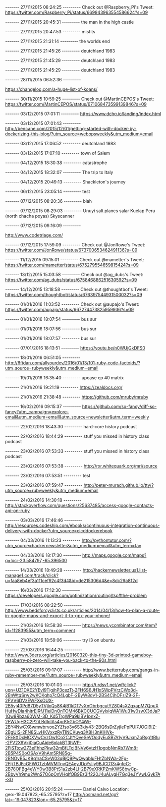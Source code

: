 
------- 27/11/2015 08:24:25 ---------
Check out @Raspberry_Pi's Tweet: https://twitter.com/Raspberry_Pi/status/669943963554586624?s=09

------- 27/11/2015 20:45:31 ---------
the man in the high castle

------- 27/11/2015 20:47:53 ---------
misfits

------- 27/11/2015 21:31:14 ---------
the worlds end

------- 27/11/2015 21:45:26 ---------
deutchland 1983

------- 27/11/2015 21:45:29 ---------
deutchland 1983

------- 27/11/2015 21:45:29 ---------
deutchland 1983

------- 28/11/2015 06:52:36 ---------

https://changelog.com/a-huge-list-of-koans/

------- 30/11/2015 10:59:25 ---------
Check out @MartinCEPOS's Tweet: https://twitter.com/MartinCEPOS/status/671068473599139846?s=09

------- 03/12/2015 07:01:11 ---------
https://www.dchq.io/landing/index.html

------- 03/12/2015 07:01:43 ---------
http://bencane.com/2015/12/01/getting-started-with-docker-by-dockerizing-this-blog/?utm_source=webopsweekly&utm_medium=email

------- 03/12/2015 17:06:52 ---------
deutchland 1983

------- 03/12/2015 17:07:10 ---------
town of Salem

------- 04/12/2015 18:30:38 ---------
catastrophe

------- 04/12/2015 18:32:07 ---------
The trip to Italy

------- 04/12/2015 20:49:13 ---------
Shackleton's journey

------- 06/12/2015 23:05:14 ---------
test

------- 07/12/2015 08:20:36 ---------
blah

------- 07/12/2015 08:29:03 ---------
Unuyi salt planes salar
Kuelap Peru (north chacha poyas)
Skyscanner



------- 07/12/2015 09:16:09 ---------

http://www.codetriage.com/

------- 07/12/2015 17:59:09 ---------
Check out @JonRowe's Tweet: https://twitter.com/JonRowe/status/673700653462491136?s=09

------- 11/12/2015 09:15:01 ---------
Check out @mametter's Tweet: https://twitter.com/mametter/status/675279554659815424?s=09

------- 13/12/2015 15:03:58 ---------
Check out @ag_dubs's Tweet: https://twitter.com/ag_dubs/status/675846886251630592?s=09

------- 14/12/2015 13:18:58 ---------
Check out @thoughtbot's Tweet: https://twitter.com/thoughtbot/status/676397544931500032?s=09

------- 01/01/2016 11:03:52 ---------
Check out @aupajo's Tweet: https://twitter.com/aupajo/status/667274473825959936?s=09

------- 01/01/2016 18:07:54 ---------
bus sur

------- 01/01/2016 18:07:56 ---------
bus sur

------- 01/01/2016 18:07:57 ---------
bus sur

------- 07/01/2016 18:13:51 ---------
https://youtu.be/n0WUjGkDFS0

------- 18/01/2016 06:51:05 ---------
http://6ftdan.com/allyourdev/2016/01/13/101-ruby-code-factoids/?utm_source=rubyweekly&utm_medium=email

------- 19/01/2016 16:35:40 ---------
upcase ep 40 matrix

------- 21/01/2016 19:21:19 ---------
https://zealdocs.org/

------- 21/01/2016 21:38:48 ---------
https://github.com/mruby/mruby

------- 16/02/2016 09:15:37 ---------
https://github.com/so-fancy/diff-so-fancy?utm_campaign=explore-email&utm_medium=email&utm_source=newsletter&utm_term=weekly

------- 22/02/2016 18:43:30 ---------
hard-core history podcast

------- 22/02/2016 18:44:29 ---------
stuff you missed in history class podcast

------- 23/02/2016 07:53:33 ---------
stuff you missed in history class podcast

------- 23/02/2016 07:53:38 ---------
http://rxr.whitequark.org/mri/source

------- 23/02/2016 07:53:51 ---------
test

------- 23/02/2016 07:59:47 ---------
http://peter-murach.github.io/tty/?utm_source=rubyweekly&utm_medium=email

------- 24/02/2016 14:30:18 ---------
http://stackoverflow.com/questions/25637485/access-google-contacts-api-on-ruby

------- 03/03/2016 17:46:46 ---------
http://resources.codeship.com/ebooks/continuous-integration-continuous-delivery-with-docker?utm_source=cicddockerebook

------- 04/03/2016 11:13:23 ---------
http://pythontutor.com/?utm_source=hackernewsletter&utm_medium=email&utm_term=fav

------- 04/03/2016 18:17:30 ---------
http://maps.google.com/maps?q=loc:-23.584797,-65.396500

------- 14/03/2016 18:49:28 ---------
http://hackernewsletter.us1.list-manage1.com/track/click?u=faa8eb4ef3a111cef92c4f3d4&id=de215306d4&e=8dc29a812d

------- 16/03/2016 17:12:30 ---------
https://developers.google.com/optimization/routing/tsp#the-problem

------- 17/03/2016 08:22:50 ---------
http://www.bedsforcyclists.co.uk/articles/2014/04/13/how-to-plan-a-route-in-google-maps-and-export-it-to-gpx-your-phone/

------- 21/03/2016 18:58:38 ---------
https://news.ycombinator.com/item?id=11283955&utm_term=comment

------- 21/03/2016 18:59:06 ---------
try i3 on ubuntu

------- 22/03/2016 16:44:25 ---------
http://www.3ders.org/articles/20160320-this-tiny-3d-printed-gameboy-raspberry-pi-zero-will-take-you-back-to-the-90s.html

------- 25/03/2016 09:17:07 ---------
http://www.betterruby.com/gangs-in-ruby-remember-me/?utm_source=rubyweekly&utm_medium=email

------- 25/03/2016 10:01:03 ---------
http://t.rdsv1.net/wf/click?upn=UZ1DXE2YEvl9TigjhP3cezTt-2FH6S6JH1xSWpPVrzCWo3d-2BnWtqSrw2wKCKqhp7cQ4LgbF-2ByW8dv1-2BS4CjhOFslZ9-2F-2FVV6DVzEWFXsOUX-2B5vj40Pd87D5yTVjloQs8K4jB1kDT7vXnObrbgcutYZ804sXZqxapM7QpuXHuHwDla4hitrEjRfJ11eiDnOnTOM46BKCCUCGVylxIqWA1Wu31w0swX3dJaP1Qw8Rbza60WM-3D_Kd5TrgWPa9kIBV1pnxZ-2FWUgH3C2P2iLBdInIAs4prK5GbOY4iW-2BY4NwCX8wmwbrvoo2YZfso3y6S3kiy43-2BQ6sDrZyjIePpPUl7JOGI9iZ-2BgUIS-2FN8SLvHKVxxzRyTINCKuvq3X8H3nKlHVk-2FE8XDxMCXVwCvzOw1Co2CJtYQveSeVOodyEuSB7A1yV9JxmZoRsg1tBIu-2FV2X6Vkj0iaCuAide6olakBT3hWP-2FiSTtcw273eFhhzPkw32mBfLTcjBNVy6vtzH1pgpbNmRb7Wm8-2B5P4S0oOSAxV9hAm5RN85g-2BNOvB5JK9q1raCSvW03qBjQ9PwQwqbluFHtZbNWa-2Fp-2FtjTBJFcGFWOTzbMVMTqyQE4eyJDpYsIiy9BJCD13r4gfeC-2B78OFBg4eWY0w3B8PtS1a2zb4LI-2B79eXRKPZmKWS8bwCp-2BbvVh9mu2WnS7O6pOnVHqIfQB9Ez3If220J4uALygH7Gq3eJYVwLGyk7A-3D

------- 25/03/2016 20:15:24 ---------
Daniel Calvo
Location: geo:-19.047823,-65.25795?z=17
http://osmand.net/go?lat=-19.047823&lon=-65.25795&z=17
